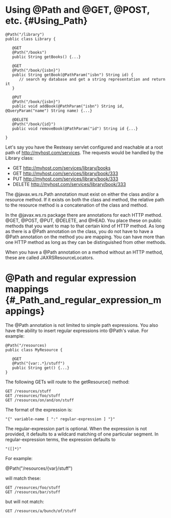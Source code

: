 Using @Path and @GET, @POST, etc. {#Using_Path}
=================================

    @Path("/library")
    public class Library {

       @GET
       @Path("/books")
       public String getBooks() {...}

       @GET
       @Path("/book/{isbn}")
       public String getBook(@PathParam("isbn") String id) {
          // search my database and get a string representation and return it
       }

       @PUT
       @Path("/book/{isbn}")
       public void addBook(@PathParam("isbn") String id, @QueryParam("name") String name) {...}

       @DELETE
       @Path("/book/{id}")
       public void removeBook(@PathParam("id") String id {...}
       
    }

Let's say you have the Resteasy servlet configured and reachable at a
root path of http://myhost.com/services. The requests would be handled
by the Library class:

-   GET http://myhost.com/services/library/books
-   GET http://myhost.com/services/library/book/333
-   PUT http://myhost.com/services/library/book/333
-   DELETE http://myhost.com/services/library/book/333

The @javax.ws.rs.Path annotation must exist on either the class and/or a
resource method. If it exists on both the class and method, the relative
path to the resource method is a concatenation of the class and method.

In the @javax.ws.rs package there are annotations for each HTTP method.
@GET, @POST, @PUT, @DELETE, and @HEAD. You place these on public methods
that you want to map to that certain kind of HTTP method. As long as
there is a @Path annotation on the class, you do not have to have a
@Path annotation on the method you are mapping. You can have more than
one HTTP method as long as they can be distinguished from other methods.

When you have a @Path annotation on a method without an HTTP method,
these are called JAXRSResourceLocators.

@Path and regular expression mappings {#_Path_and_regular_expression_mappings}
=====================================

The @Path annotation is not limited to simple path expressions. You also
have the ability to insert regular expressions into @Path's value. For
example:

    @Path("/resources)
    public class MyResource {

       @GET
       @Path("{var:.*}/stuff")
       public String get() {...}
    }

The following GETs will route to the getResource() method:

    GET /resources/stuff
    GET /resources/foo/stuff
    GET /resources/on/and/on/stuff

The format of the expression is:

    "{" variable-name [ ":" regular-expression ] "}"

The regular-expression part is optional. When the expression is not
provided, it defaults to a wildcard matching of one particular segment.
In regular-expression terms, the expression defaults to

    "([]*)"

For example:

@Path("/resources/{var}/stuff")

will match these:

    GET /resources/foo/stuff
    GET /resources/bar/stuff

but will not match:

    GET /resources/a/bunch/of/stuff
